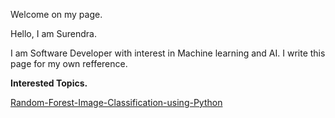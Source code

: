 Welcome on my page.

Hello, I am Surendra. 

I am Software Developer with interest in Machine learning and AI. I write this page for my own refference. 

<b>Interested Topics.</b>

<a href="https://87surendra.github.io/Random-Forest-Image-Classification-using-Python/">Random-Forest-Image-Classification-using-Python</a>






